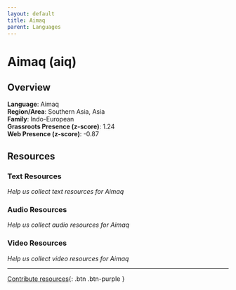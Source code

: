 ```yaml
---
layout: default
title: Aimaq
parent: Languages
---
```


# Aimaq (aiq)

## Overview

**Language**: Aimaq  
**Region/Area**: Southern Asia, Asia  
**Family**: Indo-European  
**Grassroots Presence (z-score)**: 1.24  
**Web Presence (z-score)**: -0.87  

## Resources

### Text Resources
*Help us collect text resources for Aimaq*

### Audio Resources
*Help us collect audio resources for Aimaq*

### Video Resources
*Help us collect video resources for Aimaq*

---

[Contribute resources](https://forms.office.com/e/1SfLJx3u1r){: .btn .btn-purple }

